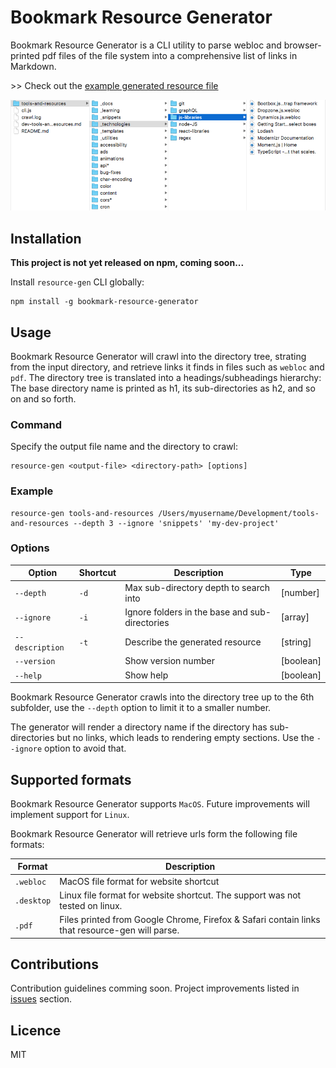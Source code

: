 # Bookmark Resource Generator

Bookmark Resource Generator is a CLI utility to parse webloc and browser-printed pdf files of the file system into a comprehensive list of links in Markdown. 

\>\> Check out the [example generated resource file](./output/dev-tools-and-resources.md)

![Folder structure screenshot](./folder-structure.png)

## Installation

**This project is not yet released on npm, coming soon...**

Install `resource-gen` CLI globally: 

```
npm install -g bookmark-resource-generator
```

## Usage

Bookmark Resource Generator will crawl into the directory tree, strating from the input directory, and retrieve links it finds in files such as `webloc` and `pdf`. The directory tree is translated into a headings/subheadings hierarchy: The base directory name is printed as h1, its sub-directories as h2, and so on and so forth.

### Command 

Specify the output file name and the directory to crawl:

```
resource-gen <output-file> <directory-path> [options]
``` 


### Example  
```
resource-gen tools-and-resources /Users/myusername/Development/tools-and-resources --depth 3 --ignore 'snippets' 'my-dev-project'
```

### Options  

| Option           | Shortcut | Description                                     | Type        |
| ---------------- | -------- | ----------------------------------------------- | ----------- |
| `--depth`        | `-d`     | Max sub-directory depth to search into          | [number]    |
| `--ignore`       | `-i`     | Ignore folders in the base and sub-directories  | [array]     |
| `--description`  | `-t`     | Describe the generated resource                 | [string]    |
| `--version`      |          | Show version number                             | [boolean]   |
| `--help`         |          | Show help                                       | [boolean]   |


Bookmark Resource Generator crawls into the directory tree up to the 6th subfolder, use the `--depth` option to limit it to a smaller number. 

The generator will render a directory name if the directory has sub-directories but no links, which leads to rendering empty sections. Use the `--ignore` option to avoid that. 

## Supported formats

Bookmark Resource Generator supports `MacOS`. Future improvements will implement support for `Linux`.   

Bookmark Resource Generator will retrieve urls form the following file formats:   

| Format     | Description                                                                     
| ---------- | ---------------------------------------------
| `.webloc`  | MacOS file format for website shortcut  
| `.desktop` | Linux file format for website shortcut. The support was not tested on linux.  
| `.pdf`     | Files printed from Google Chrome, Firefox & Safari contain links that resource-gen will parse.


## Contributions

Contribution guidelines comming soon. Project improvements listed in [issues](/issues) section.

## Licence

MIT